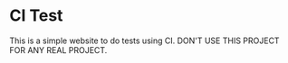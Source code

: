 # CI Test

This is a simple website to do tests using CI. DON'T USE THIS PROJECT FOR ANY REAL PROJECT.
